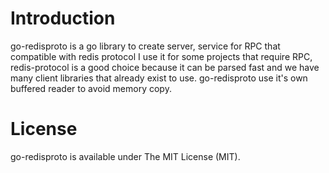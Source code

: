 # Introduction

go-redisproto is a go library to create server, service for RPC that compatible with redis protocol
I use it for some projects that require RPC, redis-protocol is a good choice because it can be parsed fast and
we have many client libraries that already exist to use. go-redisproto use it's own buffered reader to avoid memory copy.

# License
go-redisproto is available under The MIT License (MIT).
